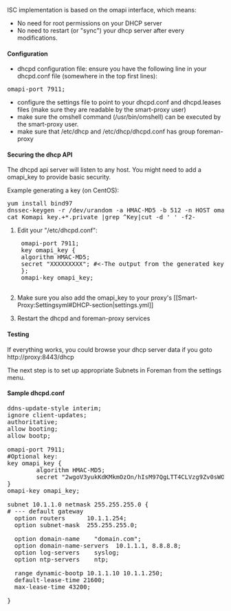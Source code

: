 ISC implementation is based on the omapi interface, which means:

* No need for root permissions on your DHCP server
* No need to restart (or "sync") your dhcp server after every modifications.


#### Configuration

* dhcpd configuration file: 
ensure you have the following line in your dhcpd.conf file (somewhere in the top first lines):
<pre>omapi-port 7911;</pre>
* configure the settings file to point to your dhcpd.conf and dhcpd.leases files (make sure they are readable by the smart-proxy user)
* make sure the omshell command (/usr/bin/omshell) can be executed by the smart-proxy user.
* make sure that /etc/dhcp and /etc/dhcp/dhcpd.conf has group foreman-proxy


#### Securing the dhcp API

The dhcpd api server will listen to any host. You might need to add a omapi_key to provide basic security. 

Example generating a key (on CentOS):
<pre>
yum install bind97
dnssec-keygen -r /dev/urandom -a HMAC-MD5 -b 512 -n HOST omapi_key
cat Komapi_key.+*.private |grep ^Key|cut -d ' ' -f2-
</pre>

1. Edit your "/etc/dhcpd.conf":

    <pre>
    omapi-port 7911;
    key omapi_key {
    algorithm HMAC-MD5;
    secret "XXXXXXXXX"; #<-The output from the generated key above.
    };
    omapi-key omapi_key;
    </pre>

2. Make sure you also add the omapi_key to your proxy's [[Smart-Proxy:Settingsyml#DHCP-section|settings.yml]]

3. Restart the dhcpd and foreman-proxy services

#### Testing

If everything works, you could browse your dhcp server data if you goto http://proxy:8443/dhcp

The next step is to set up appropriate Subnets in Foreman from the settings menu.

#### Sample dhcpd.conf
<pre>
ddns-update-style interim;
ignore client-updates;
authoritative;
allow booting;
allow bootp;

omapi-port 7911;
#Optional key:
key omapi_key {
        algorithm HMAC-MD5;
        secret "2wgoV3yukKdKMkmOzOn/hIsM97QgLTT4CLVzg9Zv0sWOSe1yxPxArmr7a/xb5DOJTm5e/9zGgtzL9FKna0NWis==";
}
omapi-key omapi_key;

subnet 10.1.1.0 netmask 255.255.255.0 {
# --- default gateway
  option routers      10.1.1.254;
  option subnet-mask  255.255.255.0;

  option domain-name    "domain.com";
  option domain-name-servers  10.1.1.1, 8.8.8.8;
  option log-servers    syslog;
  option ntp-servers    ntp;

  range dynamic-bootp 10.1.1.10 10.1.1.250;
  default-lease-time 21600;
  max-lease-time 43200;

}
</pre>
